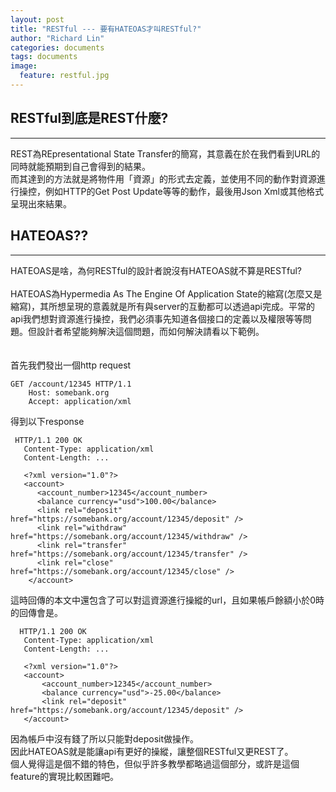 ```yaml
---
layout: post
title: "RESTful --- 要有HATEOAS才叫RESTful?"
author: "Richard Lin"
categories: documents
tags: documents
image:
  feature: restful.jpg
---
```


## RESTful到底是REST什麼?
* * * 
REST為REpresentational State Transfer的簡寫，其意義在於在我們看到URL的同時就能預期到自己會得到的結果。<br>
而其達到的方法就是將物件用「資源」的形式去定義，並使用不同的動作對資源進行操控，例如HTTP的Get Post Update等等的動作，最後用Json Xml或其他格式呈現出來結果。

## HATEOAS??
* * *
HATEOAS是啥，為何RESTful的設計者說沒有HATEOAS就不算是RESTful?<br><br>
HATEOAS為Hypermedia As The Engine Of Application State的縮寫(怎麼又是縮寫)，其所想呈現的意義就是所有與server的互動都可以透過api完成。平常的api我們想對資源進行操控，我們必須事先知道各個接口的定義以及權限等等問題。但設計者希望能夠解決這個問題，而如何解決請看以下範例。
<br><br>    
首先我們發出一個http request
```
GET /account/12345 HTTP/1.1
    Host: somebank.org
    Accept: application/xml
```

得到以下response
```
 HTTP/1.1 200 OK
   Content-Type: application/xml
   Content-Length: ...

   <?xml version="1.0"?>
   <account>
      <account_number>12345</account_number>
      <balance currency="usd">100.00</balance>
      <link rel="deposit" href="https://somebank.org/account/12345/deposit" />
      <link rel="withdraw" href="https://somebank.org/account/12345/withdraw" />
      <link rel="transfer" href="https://somebank.org/account/12345/transfer" />
      <link rel="close" href="https://somebank.org/account/12345/close" />
    </account>
```

這時回傳的本文中還包含了可以對這資源進行操縱的url，且如果帳戶餘額小於0時的回傳會是。

```
  HTTP/1.1 200 OK
   Content-Type: application/xml
   Content-Length: ...

   <?xml version="1.0"?>
   <account>
       <account_number>12345</account_number>
       <balance currency="usd">-25.00</balance>
       <link rel="deposit" href="https://somebank.org/account/12345/deposit" />
   </account>
```

因為帳戶中沒有錢了所以只能對deposit做操作。<br>
因此HATEOAS就是能讓api有更好的操縱，讓整個RESTful又更REST了。<br>
個人覺得這是個不錯的特色，但似乎許多教學都略過這個部分，或許是這個feature的實現比較困難吧。